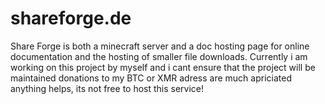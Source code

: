 # shareforge.de
Share Forge is both a minecraft server and a doc hosting page for online documentation and the hosting of smaller file downloads. Currently i am working on this project by myself and i cant ensure that the project will be maintained donations to my BTC or XMR adress are much apriciated anything helps, its not free to host this service!
